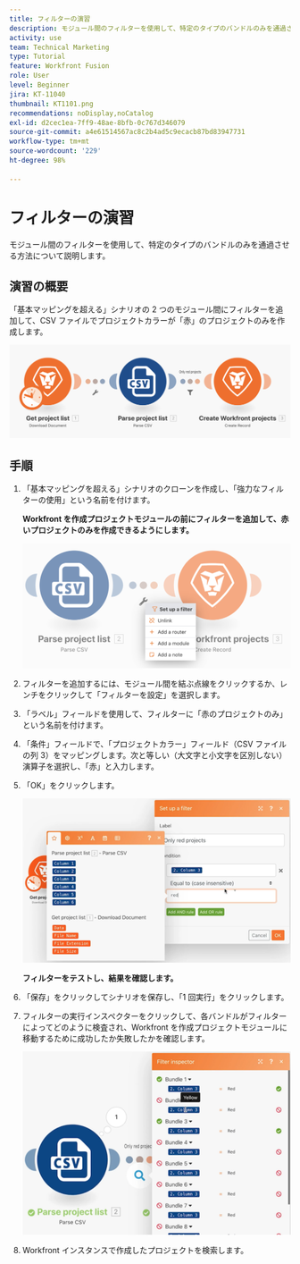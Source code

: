 ```yaml
---
title: フィルターの演習
description: モジュール間のフィルターを使用して、特定のタイプのバンドルのみを通過させる方法について説明します。
activity: use
team: Technical Marketing
type: Tutorial
feature: Workfront Fusion
role: User
level: Beginner
jira: KT-11040
thumbnail: KT1101.png
recommendations: noDisplay,noCatalog
exl-id: d2cec1ea-7ff9-48ae-8bfb-0c767d346079
source-git-commit: a4e61514567ac8c2b4ad5c9ecacb87bd83947731
workflow-type: tm+mt
source-wordcount: '229'
ht-degree: 98%

---
```


# フィルターの演習

モジュール間のフィルターを使用して、特定のタイプのバンドルのみを通過させる方法について説明します。

## 演習の概要

「基本マッピングを超える」シナリオの 2 つのモジュール間にフィルターを追加して、CSV ファイルでプロジェクトカラーが「赤」のプロジェクトのみを作成します。

![フィルター画像 1](../12-exercises/assets/filters-walkthrough-1.png)

## 手順

1. 「基本マッピングを超える」シナリオのクローンを作成し、「強力なフィルターの使用」という名前を付けます。

   **Workfront を作成プロジェクトモジュールの前にフィルターを追加して、赤いプロジェクトのみを作成できるようにします。**

   ![フィルター画像 2](../12-exercises/assets/filters-walkthrough-2.png)

1. フィルターを追加するには、モジュール間を結ぶ点線をクリックするか、レンチをクリックして「フィルターを設定」を選択します。
1. 「ラベル」フィールドを使用して、フィルターに「赤のプロジェクトのみ」という名前を付けます。
1. 「条件」フィールドで、「プロジェクトカラー」フィールド（CSV ファイルの列 3）をマッピングします。次と等しい（大文字と小文字を区別しない）演算子を選択し、「赤」と入力します。
1. 「OK」をクリックします。

   ![フィルター画像 3](../12-exercises/assets/filters-walkthrough-3.png)

   **フィルターをテストし、結果を確認します。**

1. 「保存」をクリックしてシナリオを保存し、「1 回実行」をクリックします。
1. フィルターの実行インスペクターをクリックして、各バンドルがフィルターによってどのように検査され、Workfront を作成プロジェクトモジュールに移動するために成功したか失敗したかを確認します。

   ![フィルター画像 4](../12-exercises/assets/filters-walkthrough-4.png)

1. Workfront インスタンスで作成したプロジェクトを検索します。
